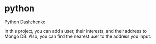 # python
Python Dashchenko

In this project, you can add a user, their interests, and their address to Mongo DB. Also, you can find the nearest user to the address you input.
